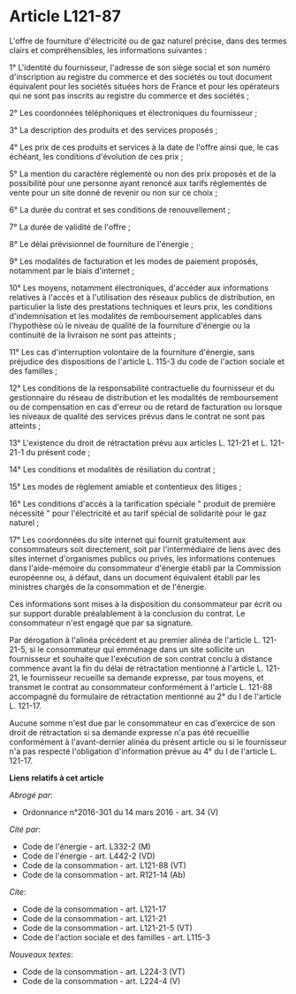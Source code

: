 # Article L121-87

L'offre de fourniture d'électricité ou de gaz naturel précise, dans des termes clairs et compréhensibles, les informations
suivantes : 

1° L'identité du fournisseur, l'adresse de son siège social et son numéro d'inscription au registre du commerce et des
sociétés ou tout document équivalent pour les sociétés situées hors de France et pour les opérateurs qui ne sont pas inscrits
au registre du commerce et des sociétés ; 

2° Les coordonnées téléphoniques et électroniques du fournisseur ; 

3° La description des produits et des services proposés ; 

4° Les prix de ces produits et services à la date de l'offre ainsi que, le cas échéant, les conditions d'évolution de ces
prix ; 

5° La mention du caractère réglementé ou non des prix proposés et de la possibilité pour une personne ayant renoncé aux
tarifs réglementés de vente pour un site donné de revenir ou non sur ce choix ; 

6° La durée du contrat et ses conditions de renouvellement ; 

7° La durée de validité de l'offre ; 

8° Le délai prévisionnel de fourniture de l'énergie ; 

9° Les modalités de facturation et les modes de paiement proposés, notamment par le biais d'internet ; 

10° Les moyens, notamment électroniques, d'accéder aux informations relatives à l'accès et à l'utilisation des réseaux
publics de distribution, en particulier la liste des prestations techniques et leurs prix, les conditions d'indemnisation et
les modalités de remboursement applicables dans l'hypothèse où le niveau de qualité de la fourniture d'énergie ou la
continuité de la livraison ne sont pas atteints ; 

11° Les cas d'interruption volontaire de la fourniture d'énergie, sans préjudice des dispositions de l'article L. 115-3 du
code de l'action sociale et des familles ; 

12° Les conditions de la responsabilité contractuelle du fournisseur et du gestionnaire du réseau de distribution et les
modalités de remboursement ou de compensation en cas d'erreur ou de retard de facturation ou lorsque les niveaux de qualité
des services prévus dans le contrat ne sont pas atteints ; 

13° L'existence du droit de rétractation prévu aux articles L. 121-21 et L. 121-21-1 du présent code ; 

14° Les conditions et modalités de résiliation du contrat ; 

15° Les modes de règlement amiable et contentieux des litiges ; 

16° Les conditions d'accès à la tarification spéciale " produit de première nécessité " pour l'électricité et au tarif
spécial de solidarité pour le gaz naturel ; 

17° Les coordonnées du site internet qui fournit gratuitement aux consommateurs soit directement, soit par l'intermédiaire de
liens avec des sites internet d'organismes publics ou privés, les informations contenues dans l'aide-mémoire du consommateur
d'énergie établi par la Commission européenne ou, à défaut, dans un document équivalent établi par les ministres chargés de
la consommation et de l'énergie. 

Ces informations sont mises à la disposition du consommateur par écrit ou sur support durable préalablement à la conclusion
du contrat. Le consommateur n'est engagé que par sa signature. 

Par dérogation à l'alinéa précédent et au premier alinéa de l'article L. 121-21-5, si le consommateur qui emménage dans un
site sollicite un fournisseur et souhaite que l'exécution de son contrat conclu à distance commence avant la fin du délai de
rétractation mentionné à l'article L. 121-21, le fournisseur recueille sa demande expresse, par tous moyens, et transmet le
contrat au consommateur conformément à l'article L. 121-88 accompagné du formulaire de rétractation mentionné au 2° du I de
l'article L. 121-17. 

Aucune somme n'est due par le consommateur en cas d'exercice de son droit de rétractation si sa demande expresse n'a pas été
recueillie conformément à l'avant-dernier alinéa du présent article ou si le fournisseur n'a pas respecté l'obligation
d'information prévue au 4° du I de l'article L. 121-17.

**Liens relatifs à cet article**

_Abrogé par_:

  - Ordonnance n°2016-301 du 14 mars 2016 - art. 34 (V)

_Cité par_:

  - Code de l'énergie - art. L332-2 (M)
  - Code de l'énergie - art. L442-2 (VD)
  - Code de la consommation - art. L121-88 (VT)
  - Code de la consommation - art. R121-14 (Ab)

_Cite_:

  - Code de la consommation - art. L121-17
  - Code de la consommation - art. L121-21
  - Code de la consommation - art. L121-21-5 (VT)
  - Code de l'action sociale et des familles - art. L115-3

_Nouveaux textes_:

  - Code de la consommation - art. L224-3 (VT)
  - Code de la consommation - art. L224-4 (V)
